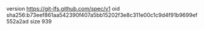 version https://git-lfs.github.com/spec/v1
oid sha256:b73eef861aa542390f407a5bb15202f3e8c311e00c1c9d4f91b9699ef552a2ad
size 939
